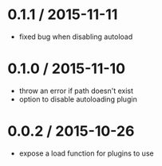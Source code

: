 
0.1.1 / 2015-11-11
==================

  * fixed bug when disabling autoload

0.1.0 / 2015-11-10
==================

  * throw an error if path doesn't exist
  * option to disable autoloading plugin

0.0.2 / 2015-10-26
==================

  * expose a load function for plugins to use
